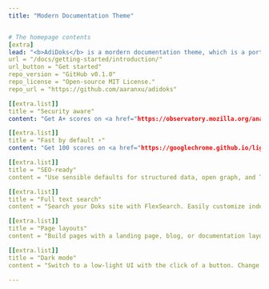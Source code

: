 ```yaml
---
title: "Modern Documentation Theme"


# The homepage contents
[extra]
lead: "<b>AdiDoks</b> is a mordern documentation theme, which is a port of the Hugo theme <a href="https://github.com/h-enk/">Doks</a> for Zola."
url = "/docs/getting-started/introduction/"
url_button = "Get started"
repo_version = "GitHub v0.1.0"
repo_license = "Open-source MIT License."
repo_url = "https://github.com/aaranxu/adidoks"

[[extra.list]]
title = "Security aware"
content: "Get A+ scores on <a href="https://observatory.mozilla.org/analyze/adidoks.org">Mozilla Observatory</a> out of the box. Easily change the default Security Headers to suit your needs."

[[extra.list]]
title = "Fast by default ⚡️"
content: "Get 100 scores on <a href="https://googlechrome.github.io/lighthouse/viewer/?gist=7731347bb8ce999eff7428a8e763b637">Google Lighthouse</a> by default. Doks removes unused css, prefetches links, and lazy loads images."

[[extra.list]]
title = "SEO-ready"
content = "Use sensible defaults for structured data, open graph, and Twitter cards. Or easily change the SEO settings to your liking."

[[extra.list]]
title = "Full text search"
content = "Search your Doks site with FlexSearch. Easily customize index settings and search options to your liking."

[[extra.list]]
title = "Page layouts"
content = "Build pages with a landing page, blog, or documentation layout. Add custom sections and components to suit your needs."

[[extra.list]]
title = "Dark mode"
content = "Switch to a low-light UI with the click of a button. Change colors with variables to match your branding."

---
```

